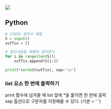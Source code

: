 [![](https://user-images.githubusercontent.com/54588441/195007192-23fb4eee-c4c9-4595-b85b-a2b13b94ccaa.png)](https://acmicpc.net/problem/11656)

## Python
```python
# 11656 접미사 배열
S = input()
suffix = []

# 접미사들을 배열에 넣어준다
for i in range(len(S)):
    suffix.append(S[i:])

print(*sorted(suffix), sep='\n')
```

### list 요소 한 번에 출력하기
print 함수에 넘겨줄 때 list 앞에 *을 붙이면 한 번에 출력  
sep 옵션으로 구분자를 지정해줄 수 있다. (기본 = ' ')